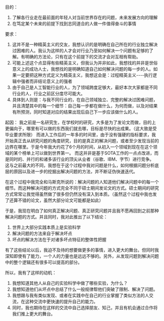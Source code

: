 # <center> 

目的：

1. 了解各行业走在最前面的年轻人对当前世界存在的问题，未来发展方向的理解
2. 在笃定某个未来的前提下找到志同道合的人做一件值得奋斗的事情

要求：
1. 这并不是一种精英主义的交友，我想认识的是明确在自己所在的行业独立解决过困难的人。我认为这样的人才会对行业乃至如何解决一个问题有足够的了解。有明确的方法论，只有在这个前提下的交流才会对互相有帮助。
2. 可能上述这个点显得有些精英主义，但我认为并非如此，我想找的并非是世俗意义上的成功人士，我想找的是明确知道自己如何解决问题的每一步的人。如果一定要把这种方式定义为精英主义，我想这会是：过程精英主义----执行逻辑中强者而非结论意义上的强者
3. 由于自己是人工智能行业的人，为了领域跨度足够大，最好本次大家都是不同行业的人，行业之前区分度尽可能大。
4. 具体到人则是：与我不同行业的，在自己领域独立、完整的解决过困难问题，并且清楚其中的每一个细节：自己每一步都在做什么，为何而做，以及对结果有所预测，同时知道对应的结果出现后自己下一步应该做什么的人。

起因：
    我之前是一名研究生，在学校时的研究，大多是为了发论文而做，目的上更偏向于，哪里有可以做的东西我们就去哪，目标是尽快的出成果。（这大致是受毕业要求所限）
    而进入工作后的一年多的时间里，由于没有强硬的指标要求，我开始真正去从研究问题的角度研究，目的是真正的解决问题，或者至少发现当前的边界在哪里。于是今年我大约花了6个月的时间，从初入一个领域到现在在这个领域的某个榜单上可以做到世界第一。
    而这并非是基于SOTA工作的一点点改进，而是同时的、并行的和诸多该行业的顶尖从业者（谷歌、IBM、字节）进行竞争。
这与之前最大的不同，我想在于这个过程中我对问题是什么，如何根据问题分析底层的原因以及进一步的挖掘出解决问题的方法，并不断证伪快速迭代。

在这个过程中我完全和马斯克所说的：解决问题的人知道他们解决问题中的每一个细节。而这种解决问题的方式完全不同于硕士期间发论文的方式。硕士期间的研究方式常常让我觉得虽然做了很多但仍然没有深入到本质。（虽然这个过程中我也发了还算不错的论文，虽然大部分论文可能都是如此）

于是，我现在明白了如何真正解决问题、真正研究问题并且我不愿再回到之前那种解决问题的方式。并且同时，我对此推出了以下结论：
1. 世界上大部分实践本质上是实验科学
2. 解决问题的方法来自于解决坏点
3. 坏点的解决方法在于对诸多坏点特征的整体性把握

有了这些结论以后，我迫不及待的想要做更多的事情，进入更大的舞台。但同时我深知即使有了能力，一个人的力量也是远远不够的。另外，从发现问题到解决问题中的整个逻辑还有很多可以提高的部分。

所以，我有了这样的动机：
1. 我想知道其他人从自己的实验科学中做了哪些实验，为什么？
2. 我想知道他们从坏点中总结了什么一般规律帮他们突破了限制、解决了问题。
3. 我想跟与我有类似发现、或者在实践中在自己的行业掌握了类似方法的人交流，在这种交流中更快速的提升自己的能力。
4. 同时，我也期待在这样的交流中自己选择朋友、知己，并且有机会通过合作将我们推上更大的舞台。
